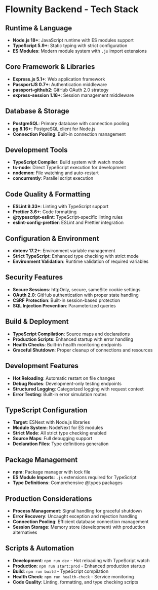 # Flownity Backend - Tech Stack

## Runtime & Language
- **Node.js 18+**: JavaScript runtime with ES modules support
- **TypeScript 5.9+**: Static typing with strict configuration
- **ES Modules**: Modern module system with `.js` import extensions

## Core Framework & Libraries
- **Express.js 5.1+**: Web application framework
- **PassportJS 0.7+**: Authentication middleware
- **passport-github2**: GitHub OAuth 2.0 strategy
- **express-session 1.18+**: Session management middleware

## Database & Storage
- **PostgreSQL**: Primary database with connection pooling
- **pg 8.16+**: PostgreSQL client for Node.js
- **Connection Pooling**: Built-in connection management

## Development Tools
- **TypeScript Compiler**: Build system with watch mode
- **ts-node**: Direct TypeScript execution for development
- **nodemon**: File watching and auto-restart
- **concurrently**: Parallel script execution

## Code Quality & Formatting
- **ESLint 9.33+**: Linting with TypeScript support
- **Prettier 3.6+**: Code formatting
- **@typescript-eslint**: TypeScript-specific linting rules
- **eslint-config-prettier**: ESLint and Prettier integration

## Configuration & Environment
- **dotenv 17.2+**: Environment variable management
- **Strict TypeScript**: Enhanced type checking with strict mode
- **Environment Validation**: Runtime validation of required variables

## Security Features
- **Secure Sessions**: httpOnly, secure, sameSite cookie settings
- **OAuth 2.0**: GitHub authentication with proper state handling
- **CSRF Protection**: Built-in session-based protection
- **SQL Injection Prevention**: Parameterized queries

## Build & Deployment
- **TypeScript Compilation**: Source maps and declarations
- **Production Scripts**: Enhanced startup with error handling
- **Health Checks**: Built-in health monitoring endpoints
- **Graceful Shutdown**: Proper cleanup of connections and resources

## Development Features
- **Hot Reloading**: Automatic restart on file changes
- **Debug Routes**: Development-only testing endpoints
- **Structured Logging**: Categorized logging with request context
- **Error Testing**: Built-in error simulation routes

## TypeScript Configuration
- **Target**: ESNext with Node.js libraries
- **Module System**: NodeNext for ES modules
- **Strict Mode**: All strict type checking enabled
- **Source Maps**: Full debugging support
- **Declaration Files**: Type definitions generation

## Package Management
- **npm**: Package manager with lock file
- **ES Module Imports**: `.js` extensions required for TypeScript
- **Type Definitions**: Comprehensive @types packages

## Production Considerations
- **Process Management**: Signal handling for graceful shutdown
- **Error Recovery**: Uncaught exception and rejection handling
- **Connection Pooling**: Efficient database connection management
- **Session Storage**: Memory store (development) with production alternatives

## Scripts & Automation
- **Development**: `npm run dev` - Hot reloading with TypeScript watch
- **Production**: `npm run start:prod` - Enhanced production startup
- **Build**: `npm run build` - TypeScript compilation
- **Health Check**: `npm run health-check` - Service monitoring
- **Code Quality**: Linting, formatting, and type checking scripts